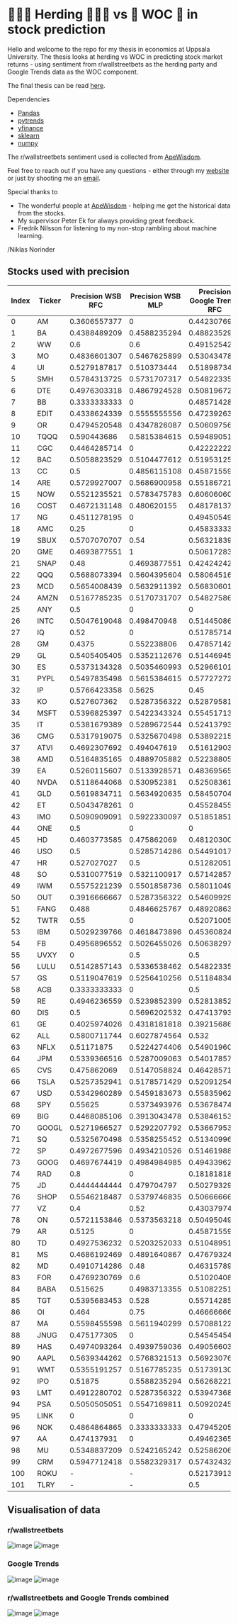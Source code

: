 # 🧑‍🤝‍🧑 Herding 🧑‍🤝‍🧑 vs 🧠 WOC 🧠 in stock prediction

Hello and welcome to the repo for my thesis in economics at Uppsala University. 
The thesis looks at herding vs WOC in predicting stock market returns - using sentiment from r/wallstreetbets as the herding party and Google Trends data as the WOC component. 

The final thesis can be read [here](https://klockren.nu).

Dependencies
* [Pandas](https://pandas.pydata.org/)
* [pytrends](https://pypi.org/project/pytrends/)
* [yfinance](https://pypi.org/project/yfinance/)
* [sklearn](https://scikit-learn.org/stable/)
* [numpy](https://numpy.org/)

The r/wallstreetbets sentiment used is collected from [ApeWisdom](https://apewisdom.io/).

Feel free to reach out if you have any questions - either through my [website](https://niklasnorinder.herokuapp.com) or just by shooting me an [email](mailto:niklas.norinder.4686@student.uu.se).

Special thanks to 
* The wonderful people at [ApeWisdom](https://apewisdom.io/) - helping me get the historical data from the stocks.
* My supervisor Peter Ek for always providing great feedback.
* Fredrik Nilsson for listening to my non-stop rambling about machine learning.

/Niklas Norinder 

## Stocks used with precision
|Index |Ticker|Precision WSB RFC|Precision WSB MLP|Precision Google Trends RFC|Precision Google Trends MLP|Precision WSB & Trends RFC|Precision WSB & Trends MLP|
|------|------|-----------------|-----------------|---------------------------|---------------------------|--------------------------|--------------------------|
|0     |AM    |0.3606557377     |0                |0.4423076923               |0.4285714286               |0.425                     |0                         |
|1     |BA    |0.4388489209     |0.4588235294     |0.4882352941               |0.5111111111               |0.4347826087              |0.4585635359              |
|2     |WW    |0.6              |0.6              |0.4915254237               |0.5341614907               |0.5982905983              |0.5416666667              |
|3     |MO    |0.4836601307     |0.5467625899     |0.5304347826               |0                          |0.5371900826              |0.4976076555              |
|4     |UI    |0.5279187817     |0.510373444      |0.5189873418               |0.5090909091               |0.5471698113              |0.5432692308              |
|5     |SMH   |0.5784313725     |0.5731707317     |0.5482233503               |0.5780590717               |0.5817307692              |0.5731707317              |
|6     |DTE   |0.4976303318     |0.4867924528     |0.5081967213               |0.4908424908               |0.4957264957              |0.5021276596              |
|7     |BB    |0.3333333333     |0                |0.4857142857               |0.5                        |0.4285714286              |0                         |
|8     |EDIT  |0.4338624339     |0.5555555556     |0.472392638                |0                          |0.4350649351              |0.4417177914              |
|9     |OR    |0.4794520548     |0.4347826087     |0.506097561                |0.5                        |0.45                      |0.4509803922              |
|10    |TQQQ  |0.590443686      |0.5815384615     |0.5948905109               |0.5815384615               |0.5833333333              |0.5815384615              |
|11    |CGC   |0.4464285714     |0                |0.4222222222               |0                          |0.4204545455              |0                         |
|12    |BAC   |0.5058823529     |0.5104477612     |0.51953125                 |0.5077720207               |0.5163934426              |0.4985673352              |
|13    |CC    |0.5              |0.4856115108     |0.4587155963               |0.487804878                |0.5204081633              |0.4976525822              |
|14    |ARE   |0.5729927007     |0.5686900958     |0.5518672199               |0.5668789809               |0.5703125                 |0.5695364238              |
|15    |NOW   |0.5521235521     |0.5783475783     |0.6060606061               |0.3333333333               |0.5653846154              |0.5743440233              |
|16    |COST  |0.4672131148     |0.480620155      |0.4817813765               |0.480620155                |0.4655870445              |0.480620155               |
|17    |NG    |0.4511278195     |0                |0.4945054945               |0.488372093                |0.4489795918              |0.6                       |
|18    |AMC   |0.25             |0                |0.4583333333               |0                          |0.4074074074              |0                         |
|19    |SBUX  |0.5707070707     |0.54             |0.5632183908               |0.5397350993               |0.5483870968              |0.5436507937              |
|20    |GME   |0.4693877551     |1                |0.5061728395               |0                          |0.452173913               |0                         |
|21    |SNAP  |0.48             |0.4693877551     |0.4242424242               |0.4210526316               |0.4773869347              |0.5046728972              |
|22    |QQQ   |0.5688073394     |0.5604395604     |0.5806451613               |0.5625                     |0.5649546828              |0.5621468927              |
|23    |MCD   |0.5654008439     |0.5632911392     |0.5683060109               |0.5514705882               |0.5265700483              |0.5670103093              |
|24    |AMZN  |0.5167785235     |0.5170731707     |0.5482758621               |0.53                       |0.5349544073              |0.5204819277              |
|25    |ANY   |0.5              |0                |0                          |0                          |0.5                       |0                         |
|26    |INTC  |0.5047619048     |0.498470948      |0.5144508671               |0.5120772947               |0.5482233503              |0.5411764706              |
|27    |IQ    |0.52             |0                |0.5178571429               |0                          |0.5                       |0.6923076923              |
|28    |GM    |0.4375           |0.552238806      |0.4785714286               |0.5652173913               |0.4184397163              |0.5                       |
|29    |GL    |0.5405405405     |0.5352112676     |0.5144694534               |0.5352112676               |0.5382059801              |0.5352112676              |
|30    |ES    |0.5373134328     |0.5035460993     |0.5296610169               |0.5087209302               |0.5107142857              |0.5563380282              |
|31    |PYPL  |0.5497835498     |0.5615384615     |0.5772727273               |0.5619834711               |0.5391705069              |0.5351351351              |
|32    |IP    |0.5766423358     |0.5625           |0.45                       |0.5                        |0.5277777778              |0.5459770115              |
|33    |KO    |0.527607362      |0.5287356322     |0.5287958115               |0.5241635688               |0.5294117647              |0.5241635688              |
|34    |MSFT  |0.5396825397     |0.5422343324     |0.554517134                |0.5322580645               |0.5498281787              |0.5480225989              |
|35    |IT    |0.5381679389     |0.5289672544     |0.524137931                |0.5289672544               |0.5703125                 |0.5548780488              |
|36    |CMG   |0.5317919075     |0.5325670498     |0.5389221557               |0                          |0.5470588235              |0.6153846154              |
|37    |ATVI  |0.4692307692     |0.494047619      |0.5161290323               |0.4897959184               |0.5162601626              |0.4836065574              |
|38    |AMD   |0.5164835165     |0.4889705882     |0.5223880597               |0.4601226994               |0.4894736842              |0.4705882353              |
|39    |EA    |0.5260115607     |0.5133928571     |0.4836956522               |0.5070422535               |0.509202454               |0.5                       |
|40    |NVDA  |0.5118644068     |0.530952381      |0.525083612                |0.5378590078               |0.5173501577              |0.5180055402              |
|41    |GLD   |0.5619834711     |0.5634920635     |0.5845070423               |0.5729927007               |0.5642857143              |0.5634920635              |
|42    |ET    |0.5043478261     |0                |0.4552845528               |0.4384615385               |0.488372093               |0                         |
|43    |IMO   |0.5090909091     |0.5922330097     |0.5185185185               |0.4                        |0.5212121212              |0.5222222222              |
|44    |ONE   |0.5              |0                |0                          |0                          |0.75                      |0                         |
|45    |HD    |0.4603773585     |0.475862069      |0.4812030075               |0.47                       |0.4746376812              |0.4785714286              |
|46    |USO   |0.5              |0.5285714286     |0.5449101796               |0.4375                     |0.5508982036              |0.5355191257              |
|47    |HR    |0.527027027      |0.5              |0.5128205128               |0.5                        |0.5348837209              |0.2857142857              |
|48    |SO    |0.5310077519     |0.5321100917     |0.5714285714               |0.5294117647               |0.4978902954              |0.5495867769              |
|49    |IWM   |0.5575221239     |0.5501858736     |0.5801104972               |0.5501858736               |0.5631578947              |0.5693779904              |
|50    |OUT   |0.3916666667     |0.5287356322     |0.5460992908               |0.4701492537               |0.4273504274              |0.4505494505              |
|51    |FANG  |0.488            |0.4846625767     |0.4892086331               |0.4615384615               |0.5338345865              |0.4746835443              |
|52    |TWTR  |0.55             |0                |0.5207100592               |0.5094339623               |0.5290322581              |0.6363636364              |
|53    |IBM   |0.5029239766     |0.4618473896     |0.4536082474               |0.3666666667               |0.4892473118              |0.4416666667              |
|54    |FB    |0.4956896552     |0.5026455026     |0.5063829787               |0.4929971989               |0.5025906736              |0.5061349693              |
|55    |UVXY  |0                |0.5              |0.5                        |0                          |0.6666666667              |0                         |
|56    |LULU  |0.5142857143     |0.5336538462     |0.5482233503               |0.5257352941               |0.5481927711              |0.522556391               |
|57    |GS    |0.5119047619     |0.5256410256     |0.5118483412               |0.5169811321               |0.5053763441              |0.5280235988              |
|58    |ACB   |0.3333333333     |0                |0.5                        |0.5384615385               |0.5                       |0                         |
|59    |RE    |0.4946236559     |0.5239852399     |0.5281385281               |0.5187713311               |0.502994012               |0.5042016807              |
|60    |DIS   |0.5              |0.5696202532     |0.474137931                |0.4166666667               |0.5303030303              |0.5217391304              |
|61    |GE    |0.4025974026     |0.4318181818     |0.3921568627               |0                          |0.4235294118              |0.4457831325              |
|62    |ALL   |0.5800711744     |0.6027874564     |0.532                      |0.5670103093               |0.5974025974              |0.5892857143              |
|63    |NFLX  |0.51171875       |0.5224274406     |0.5490196078               |0.5238095238               |0.5375                    |0.5269461078              |
|64    |JPM   |0.5339366516     |0.5287009063     |0.5401785714               |0.531986532                |0.536036036               |0.5201465201              |
|65    |CVS   |0.475862069      |0.5147058824     |0.4642857143               |0.5190839695               |0.4927536232              |0.5042735043              |
|66    |TSLA  |0.5257352941     |0.5178571429     |0.5209125475               |0.5166666667               |0.5207373272              |0.536                     |
|67    |USD   |0.5342960289     |0.5459183673     |0.5583596215               |0.5459183673               |0.5328719723              |0.5459183673              |
|68    |SPY   |0.55625          |0.5373493976     |0.5367847411               |0.5386416862               |0.5527950311              |0.5354330709              |
|69    |BIG   |0.4468085106     |0.3913043478     |0.5384615385               |0                          |0.4912280702              |0.480620155               |
|70    |GOOGL |0.5271966527     |0.5292207792     |0.5366795367               |0.5320512821               |0.5152671756              |0.5320512821              |
|71    |SQ    |0.5325670498     |0.5358255452     |0.5134099617               |0.5284552846               |0.5106382979              |0.5369127517              |
|72    |SP    |0.4972677596     |0.4934210526     |0.514619883                |0.4876033058               |0.4855967078              |0.4827586207              |
|73    |GOOG  |0.4697674419     |0.4984984985     |0.4943396226               |0.4984984985               |0.4807692308              |0.4982332155              |
|74    |RAD   |0.8              |0                |0.1818181818               |0                          |0.5714285714              |0                         |
|75    |JD    |0.4444444444     |0.479704797      |0.5027932961               |0.4783950617               |0.4733727811              |0.5023474178              |
|76    |SHOP  |0.5546218487     |0.5379746835     |0.5066666667               |0.5347432024               |0.53307393                |0.5347432024              |
|77    |VZ    |0.4              |0.52             |0.4303797468               |0                          |0.4835164835              |0.3913043478              |
|78    |ON    |0.5721153846     |0.5373563218     |0.504950495                |0.538028169                |0.5538461538              |0.5427350427              |
|79    |AR    |0.5125           |0                |0.4587155963               |0                          |0.5287356322              |0                         |
|80    |TD    |0.4927536232     |0.5203252033     |0.5104895105               |0.5289672544               |0.5056603774              |0.505988024               |
|81    |MS    |0.4686192469     |0.4891640867     |0.4767932489               |0.4891640867               |0.4561403509              |0.474916388               |
|82    |MD    |0.4910714286     |0.48             |0.4631578947               |0                          |0.488                     |0.5                       |
|83    |FOR   |0.4769230769     |0.6              |0.5102040816               |0                          |0.5576923077              |0.6666666667              |
|84    |BABA  |0.515625         |0.4983713355     |0.5108225108               |0.4986449864               |0.5                       |0.4717948718              |
|85    |TGT   |0.5395683453     |0.528            |0.5571428571               |0                          |0.5407407407              |0.5298507463              |
|86    |OI    |0.464            |0.75             |0.4666666667               |0.496124031                |0.4262295082              |0.5238095238              |
|87    |MA    |0.5598455598     |0.5611940299     |0.5708812261               |0.5621301775               |0.5469387755              |0.5610561056              |
|88    |JNUG  |0.475177305      |0                |0.5454545455               |0.5342465753               |0.4230769231              |0                         |
|89    |HAS   |0.4974093264     |0.4939759036     |0.4905660377               |0.5108695652               |0.495                     |0.5108695652              |
|90    |AAPL  |0.5639344262     |0.5768321513     |0.5692307692               |0.5790754258               |0.5698529412              |0.5768321513              |
|91    |WMT   |0.5355191257     |0.5167785235     |0.5173913043               |0.512195122                |0.5566502463              |0.5294117647              |
|92    |IPO   |0.51875          |0.5588235294     |0.5626822157               |0.5588235294               |0.575                     |0.5567282322              |
|93    |LMT   |0.4912280702     |0.5287356322     |0.5394736842               |0                          |0.5                       |0.5                       |
|94    |PSA   |0.5050505051     |0.5547169811     |0.509202454                |0.6363636364               |0.5223880597              |0.5551330798              |
|95    |LINK  |0                |0                |0                          |0                          |0                         |0.3193717277              |
|96    |NOK   |0.4864864865     |0.3333333333     |0.4794520548               |0.5161290323               |0.431372549               |0.406779661               |
|97    |AA    |0.474137931      |0                |0.4946236559               |0                          |0.5273972603              |0.5056179775              |
|98    |MU    |0.5348837209     |0.5242165242     |0.525862069                |0.515037594                |0.512605042               |0.5291005291              |
|99    |CRM   |0.5947712418     |0.5582329317     |0.5743243243               |0.5364238411               |0.5925925926              |0.5361445783              |
|100   |ROKU  |-                |-                |0.5217391304               |0.4615384615               |0.4479166667              |0.5263157895              |
|101   |TLRY  |-                |-                |0.5                        |0                          |0.375                     |0.3333333333              |


## Visualisation of data
### r/wallstreetbets
![image](https://user-images.githubusercontent.com/73639795/163565557-9694a2f0-ff66-4021-977c-cb3d38d515bf.png)
![image](https://user-images.githubusercontent.com/73639795/163565578-1f6f0a48-035f-4422-84a0-32ad2f126b11.png)
### Google Trends
![image](https://user-images.githubusercontent.com/73639795/163565595-1b26bb7d-d7a3-452d-89b9-4917e3e53200.png)
![image](https://user-images.githubusercontent.com/73639795/163565609-42b694a6-46a6-46eb-9deb-43790b02274b.png)
### r/wallstreetbets and Google Trends combined
![image](https://user-images.githubusercontent.com/73639795/163565678-c0474472-72ed-4bcc-9ba1-ff6aa78453d8.png)
![image](https://user-images.githubusercontent.com/73639795/163565686-0de06dbb-82ad-4dbc-846a-b8904fac2020.png)
